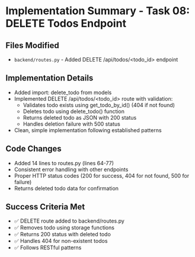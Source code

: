 # Implementation Summary - Task 08: DELETE Todos Endpoint

## Files Modified
- `backend/routes.py` - Added DELETE /api/todos/<todo_id> endpoint

## Implementation Details
- Added import: delete_todo from models
- Implemented DELETE /api/todos/<todo_id> route with validation:
  - Validates todo exists using get_todo_by_id() (404 if not found)
  - Deletes todo using delete_todo() function
  - Returns deleted todo as JSON with 200 status
  - Handles deletion failure with 500 status
- Clean, simple implementation following established patterns

## Code Changes
- Added 14 lines to routes.py (lines 64-77)
- Consistent error handling with other endpoints
- Proper HTTP status codes (200 for success, 404 for not found, 500 for failure)
- Returns deleted todo data for confirmation

## Success Criteria Met
- ✅ DELETE route added to backend/routes.py
- ✅ Removes todo using storage functions
- ✅ Returns 200 status with deleted todo
- ✅ Handles 404 for non-existent todos
- ✅ Follows RESTful patterns